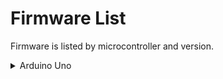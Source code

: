 # Firmware List

Firmware is listed by microcontroller and version.

<details>
    <summary>Arduino Uno</summary>
    <a href="https://atticuscornett.github.io/mimacro-docs/firmware/arduino/uno/0.0.2.ino">v0.0.2 (latest)</a>
</details>
